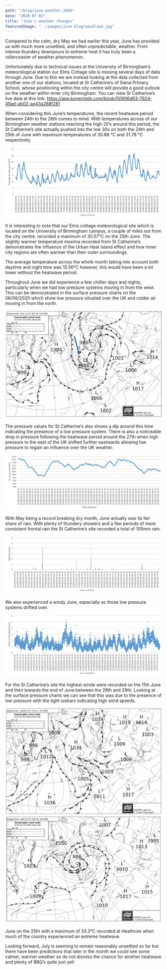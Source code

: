 ```yaml
---
path: "/blog/june-weather-2020"
date: "2020-07-02"
title: "June's weather changes"
featuredImage: "../images/june-blog/woodland.jpg"
---
```


Compared to the calm, dry May we had earlier this year, June has provided us with much more unsettled, and often unpredictable, weather. From intense thundery downpours to extreme heat it has truly been a rollercoaster of weather phenomenon. 

Unfortunately due to technical issues at the University of Birmingham’s meteorological station our Elms Cottage site is missing several days of data through June. Due to this we are instead looking at the data collected from another one of our stations, located at St Catherine’s of Siena Primary School, whose positioning within the city centre will provide a good outlook on the weather within inner city Birmingham. You can view St Catherine’s live data at this link: https://app.konectgds.com/kiosk/50906d63-7624-49ad-ab02-ae43a288f281

When considering this June’s temperatures, the recent heatwave period between 24th to the 26th comes to mind. With temperatures across of our Birmingham weather stations reaching the high 20’s around this period, the St Catherine’s site actually pushed into the low 30s on both the 24th and 25th of June with maximum temperatures of 30.88 °C and 31.78 °C respectively. 


![Temperature values for June](../images/june-blog/june-temp.JPG)

It is interesting to note that our Elms cottage meteorological site which is located on the University of Birmingham campus, a couple of miles out from the city centre, recorded a maximum of 30.57°C on the 25th June. The slightly warmer temperature maxima recorded from St Catherine’s demonstrates the influence of the Urban Heat Island effect and how inner city regions are often warmer than their outer surroundings. 

The average temperature across the whole month taking into account both daytime and night time was 15.56°C however, this would have been a lot lower without the heatwave period. 

Throughout June we did experience a few chillier days and nights, particularly when we had low pressure systems moving in from the west. This can be demonstrated in the surface pressure charts on the 06/06/2020 which show low pressure situated over the UK and colder air moving in from the north. 


![Surface pressure chart for 6th June](../images/june-blog/sp-06-06.JPG)


The pressure values for St Catherine’s also shows a dip around this time indicating the presence of a low pressure system. There is also a noticeable drop in pressure following the heatwave period around the 27th when high pressure to the east of the UK shifted further eastwards allowing low pressure to regain an influence over the UK weather. 

![Air pressure values for June](../images/june-blog/june-air-pressure.JPG)

With May being a record breaking dry month, June actually saw its fair share of rain. With plenty of thundery showers and a few periods of more consistent frontal rain the St Catherine’s site recorded a total of 105mm rain. 

![Rainfall values for June](../images/june-blog/june-rain.JPG)

We also experienced a windy June, especially as those low pressure systems drifted over. 

![Wind speeds for June](../images/june-blog/june-wind.JPG)

For the St Catherine’s site the highest winds were recorded on the 11th June and then towards the end of June between the 28th and 29th. Looking at the surface pressure charts we can see that this was due to the presence of low pressure with the tight isobars indicating high wind speeds. 

![Surface pressure chart for 11th June](../images/june-blog/sp-11-06.JPG)
![Surface pressure chart for 28th June](../images/june-blog/sp-28-06.JPG)

June on the 25th with a maximum of 33.3°C recorded at Heathrow when much of the country experienced an extreme heatwave. 

Looking forward, July is seeming to remain reasonably unsettled so far but there have been predictions that later in the month we could see some calmer, warmer weather so do not dismiss the chance for another heatwave and plenty of BBQ’s quite just yet!
